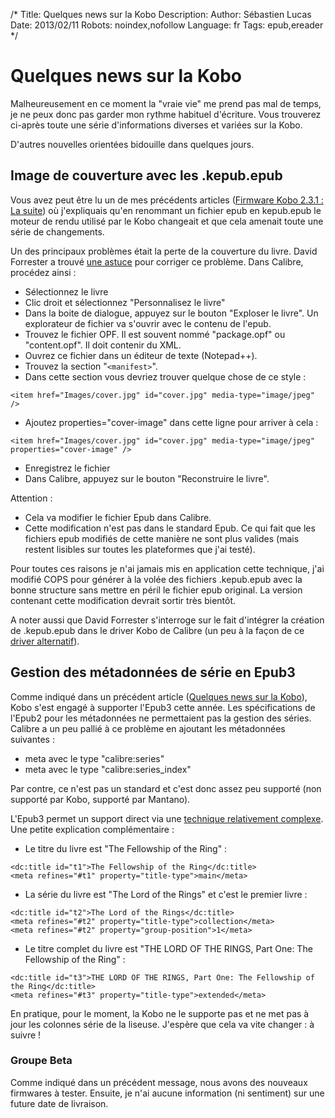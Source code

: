 /*
Title: Quelques news sur la Kobo
Description: 
Author: Sébastien Lucas
Date: 2013/02/11
Robots: noindex,nofollow
Language: fr
Tags: epub,ereader
*/
# Quelques news sur la Kobo

Malheureusement en ce moment la "vraie vie" me prend pas mal de temps, je ne peux donc pas garder mon rythme habituel d'écriture. Vous trouverez ci-après toute une série d'informations diverses et variées sur la Kobo.

D'autres nouvelles orientées bidouille dans quelques jours.


## Image de couverture avec les .kepub.epub

Vous avez peut être lu un de mes précédents articles ([Firmware Kobo 2.3.1 : La suite](/blog/kobo-ereader-touch-48)) où j'expliquais qu'en renommant un fichier epub en kepub.epub le moteur de rendu utilisé par le Kobo changeait et que cela amenait toute une série de changements.

Un des principaux problèmes était la perte de la couverture du livre. David Forrester a trouvé [une astuce](http://www.mobileread.com/forums/showpost.php?p=2389073&postcount=15) pour corriger ce problème. Dans Calibre, procédez ainsi :
*	Sélectionnez le livre
*	Clic droit et sélectionnez "Personnalisez le livre"
*	Dans la boite de dialogue, appuyez sur le bouton "Exploser le livre". Un explorateur de fichier va s'ouvrir avec le contenu de l'epub.
*	Trouvez le fichier OPF. Il est souvent nommé "package.opf" ou "content.opf". Il doit contenir du XML.
*	Ouvrez ce fichier dans un éditeur de texte (Notepad++).
*	Trouvez la section "`<manifest>`".
*	Dans cette section vous devriez trouver quelque chose de ce style : 
```
<item href="Images/cover.jpg" id="cover.jpg" media-type="image/jpeg" />
```
*	Ajoutez properties="cover-image" dans cette ligne pour arriver à cela :
```
<item href="Images/cover.jpg" id="cover.jpg" media-type="image/jpeg" properties="cover-image" />
```
*	Enregistrez le fichier
*	Dans Calibre, appuyez sur le bouton "Reconstruire le livre".
  
Attention : 
*	Cela va modifier le fichier Epub dans Calibre. 
*	Cette modification n'est pas dans le standard Epub. Ce qui fait que les fichiers epub modifiés de cette manière ne sont plus valides (mais restent lisibles sur toutes les plateformes que j'ai testé).
  
Pour toutes ces raisons je n'ai jamais mis en application cette technique, j'ai modifié COPS pour générer à la volée des fichiers .kepub.epub avec la bonne structure sans mettre en péril le fichier epub original. La version contenant cette modification devrait sortir très bientôt.

A noter aussi que David Forrester s'interroge sur le fait d'intégrer la création de .kepub.epub dans le driver Kobo de Calibre (un peu à la façon de ce [driver alternatif](https://github.com/jgoguen/calibre-kobo-driver)).

## Gestion des métadonnées de série en Epub3

Comme indiqué dans un précédent article ([Quelques news sur la Kobo](/blog/kobo-ereader-touch-52)), Kobo s'est engagé à supporter l'Epub3 cette année. Les spécifications de l'Epub2 pour les métadonnées ne permettaient pas la gestion des séries. Calibre a un peu pallié à ce problème en ajoutant les métadonnées suivantes :
*	meta avec le type "calibre:series"
*	meta avec le type "calibre:series_index"
  
Par contre, ce n'est pas un standard et c'est donc assez peu supporté (non supporté par Kobo, supporté par Mantano). 

L'Epub3 permet un support direct via une [technique relativement complexe](http://idpf.org/epub/30/spec/epub30-publications.html#sec-dctitles-examples). Une petite explication complémentaire :
*	Le titre du livre est "The Fellowship of the Ring" :
```
<dc:title id="t1">The Fellowship of the Ring</dc:title>
<meta refines="#t1" property="title-type">main</meta>
```
*	La série du livre est "The Lord of the Rings" et c'est le premier livre :
```
<dc:title id="t2">The Lord of the Rings</dc:title>
<meta refines="#t2" property="title-type">collection</meta>
<meta refines="#t2" property="group-position">1</meta>
```
*	Le titre complet du livre est "THE LORD OF THE RINGS, Part One: The Fellowship of the Ring" :
```
<dc:title id="t3">THE LORD OF THE RINGS, Part One: The Fellowship of the Ring</dc:title>
<meta refines="#t3" property="title-type">extended</meta> 
```

En pratique, pour le moment, la Kobo ne le supporte pas et ne met pas à jour les colonnes série de la liseuse. J'espère que cela va vite changer : à suivre !

### Groupe Beta

Comme indiqué dans un précédent message, nous avons des nouveaux firmwares à tester. Ensuite, je n'ai aucune information (ni sentiment) sur une future date de livraison.


